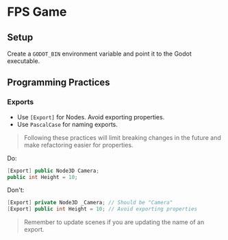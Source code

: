 # FPS Game

## Setup

Create a `GODOT_BIN` environment variable and point it to the Godot executable.


## Programming Practices

### Exports

- Use `[Export]` for Nodes. Avoid exporting properties.
- Use `PascalCase` for naming exports.

> Following these practices will limit breaking changes in the future and make refactoring easier for properties.

Do:
```cs
[Export] public Node3D Camera;
public int Height = 10;
```

Don't:
```cs
[Export] private Node3D _Camera; // Should be "Camera"
[Export] public int Height = 10; // Avoid exporting properties
```

> Remember to update scenes if you are updating the name of an export.